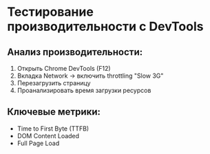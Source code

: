 # Тестирование производительности с DevTools

## Анализ производительности:
1. Открыть Chrome DevTools (F12)
2. Вкладка Network → включить throttling "Slow 3G"
3. Перезагрузить страницу
4. Проанализировать время загрузки ресурсов

## Ключевые метрики:
- Time to First Byte (TTFB)
- DOM Content Loaded
- Full Page Load